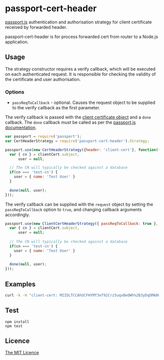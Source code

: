 # passport-cert-header

[passport.js]() authentication and authorisation strategy for client certificate received by forwarded header.

passport-cert-header is for process forwarded cert from router to a Node.js application.

## Usage

The strategy constructor requires a verify callback, which will be executed on each authenticated request. It is responsible for checking the validity of the certificate and user authorisation.

### Options

* `passReqToCallback` - optional. Causes the request object to be supplied to the verify callback as the first parameter.

The verify callback is passed with the [client certificate object](https://nodejs.org/api/tls.html#certificate-object) and a `done` callback. The `done` callback must be called as per the [passport.js documentation](http://passportjs.org/guide/configure/).

````javascript
var passport = require('passport');
var CertHeaderStrategy = require('passport-cert-header').Strategy;

passport.use(new CertHeaderStrategy({header: 'client-cert'}, function({ cert: clientCert }, done) {
  var { cn } = clientCert.subject,
      user = null;

  // The CN will typically be checked against a database
  if(cn === 'test-cn') {
    user = { name: 'Test User' }
  }
  
  done(null, user);
}));
````

The verify callback can be supplied with the `request` object by setting the `passReqToCallback` option to `true`, and changing callback arguments accordingly.

````javascript
passport.use(new ClientCertHeaderStrategy({ passReqToCallback: true }, function(req, { cert: clientCert }, done) {
  var { cn } = clientCert.subject,
      user = null;
      
  // The CN will typically be checked against a database
  if(cn === 'test-cn') {
    user = { name: 'Test User' }
  }
  
  done(null, user);
}));
````

## Examples


````sh 
curl -k -H "client-cert: MIIDLTCCAhUCFHYMf3ef92Crz5uqxBeOWh%2B3yDqOMA0GCSqGSIb3DQEBCwUAMIGP%0D%0AMQswCQYDVQQGEwJVSzEYMBYGA1UECAwPR2xvdWNlc3RlcnNoaXJlMRMwEQYDVQQH%0D%0ADApDaGVsdGVuaGFtMQ8wDQYDVQQKDAZSaXBqYXIxFDASBgNVBAsMC0VuZ2luZWVy%0D%0AaW5nMQswCQYDVQQDDAJjYTEdMBsGCSqGSIb3DQEJARYOY2FAZXhhbXBsZS5jb20w%0D%0AIBcNMjIxMjE0MTYzODM0WhgPMjA1MDA0MzAxNjM4MzRaMIGXMQswCQYDVQQGEwJV%0D%0ASzEYMBYGA1UECAwPR2xvdWNlc3RlcnNoaXJlMRMwEQYDVQQHDApDaGVsdGVuaGFt%0D%0AMQ8wDQYDVQQKDAZSaXBqYXIxFDASBgNVBAsMC0VuZ2luZWVyaW5nMQ8wDQYDVQQD%0D%0ADAZjbGllbnQxITAfBgkqhkiG9w0BCQEWEmNsaWVudEBleGFtcGxlLmNvbTCBnzAN%0D%0ABgkqhkiG9w0BAQEFAAOBjQAwgYkCgYEAnVUT%2BTQGO86Lkmh3fYtjd0ItHyIXvjDT%0D%0A%2BPSahcg6XAfIQ6%2Fr9%2FA8NqJAIV9RWs705cgF3%2B3Yrmb6Db34oAXk5hb2%2BGUi2NGD%0D%0AFg2Bf%2BKVUwVPhfgOepTFJZ9UaMzp6j8hEs%2FYM4sQZ6U2pC0GXaG3bwat%2FH6mCYhU%0D%0AgdxXnApavLECAwEAATANBgkqhkiG9w0BAQsFAAOCAQEAcTsKdls1VHMDYW3Vz98C%0D%0AhxFru2w%2BLECuwn9LUJxvbix%2FDYcFBb8vrEd5OR%2BPpy%2FHKv70ocCW9PbE79UzmJC1%0D%0A5daPpRWnb9H7maIQrrqKmk4Hg5KuQ4l74G1gHbnZgrBDE4XYewCjdRl3V8wQM7An%0D%0A%2BMPCuhmE%2F4p3dP4mbaxcWQtJs2R9ZN47LB6zxkz1ivahlGLIV6dH5txEpD7Up4cr%0D%0ABY0OIyDsMDiSnmtebSGKPGuYox5S%2BDBiFZkG6vwv%2FdSKYNhPeCQhCoQTA9DF2%2B4Q%0D%0AHl1dE24sbMgcPPnz2SE%2F2CK5Pix9fdn1HJv6QYaZsooe%2BcrC9ITDX76yi8ZxAXn2%0D%0Ayg%3D%3D" http://localhost:3443
````

## Test

    npm install
    npm test

## Licence

[The MIT Licence](http://opensource.org/licenses/MIT)